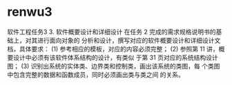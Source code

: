 # renwu3
软件工程任务3
3. 软件概要设计和详细设计
在任务 2 完成的需求规格说明书的基础上，对其进行面向对象的
分析和设计，撰写对应的软件概要设计和详细设计文档，具体要求：
(1) 参考相应的模板，对应的内容必须完整；
(2) 参照第 11 讲，概要设计中必须有该软件体系结构的设计，有类似
于第 31 页对应的系统结构设计图；
(3) 识别出系统的实体类、边界类和控制类，画出该系统的类图，每
个类图中包含完整的数据和函数成员，同时必须画出类与类之间
的关系。

